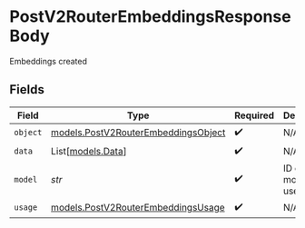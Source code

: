 # PostV2RouterEmbeddingsResponseBody

Embeddings created


## Fields

| Field                                                                            | Type                                                                             | Required                                                                         | Description                                                                      |
| -------------------------------------------------------------------------------- | -------------------------------------------------------------------------------- | -------------------------------------------------------------------------------- | -------------------------------------------------------------------------------- |
| `object`                                                                         | [models.PostV2RouterEmbeddingsObject](../models/postv2routerembeddingsobject.md) | :heavy_check_mark:                                                               | N/A                                                                              |
| `data`                                                                           | List[[models.Data](../models/data.md)]                                           | :heavy_check_mark:                                                               | N/A                                                                              |
| `model`                                                                          | *str*                                                                            | :heavy_check_mark:                                                               | ID of the model to use                                                           |
| `usage`                                                                          | [models.PostV2RouterEmbeddingsUsage](../models/postv2routerembeddingsusage.md)   | :heavy_check_mark:                                                               | N/A                                                                              |